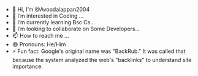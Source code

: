 - 👋 Hi, I’m @Avoodaiappan2004
- 👀 I’m interested in Coding ...
- 🌱 I’m currently learning Bsc Cs...
- 💞️ I’m looking to collaborate on Some Developers...
- 📫 How to reach me ...
- 😄 Pronouns: He/Him
- ⚡ Fun fact: Google's original name was "BackRub." It was called that because the system analyzed the web's "backlinks" to understand site importance.

<!---
Avoodaiappan2004/Avoodaiappan2004 is a ✨ special ✨ repository because its `README.md` (this file) appears on your GitHub profile.
You can click the Preview link to take a look at your changes.
--->
